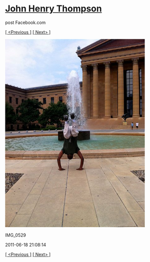 # [John Henry Thompson](../README.md)
post Facebook.com

[[ <Previous ]](2011-06-18-2.md) [[ Next> ]](2011-06-18-4.md)

[![](../media/2011-06-18/Bike-Ride-To-Art-Museum-IMG_0529.jpg)](../README.md)

IMG_0529

2011-06-18 21:08:14

[[ <Previous ]](2011-06-18-2.md) [[ Next> ]](2011-06-18-4.md)